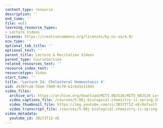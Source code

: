 ```yaml
---
content_type: resource
description: ''
end_time: ''
file: null
learning_resource_types:
- Lecture Videos
license: https://creativecommons.org/licenses/by-nc-sa/4.0/
ocw_type: ''
optional_tab_title: ''
optional_text: ''
parent_title: Lecture & Recitation Videos
parent_type: CourseSection
related_resources_text: ''
resource_index_text: ''
resourcetype: Video
start_time: ''
title: 'Lecture 24: Cholesterol Homeostasis 4'
uid: d4307cab-55ee-74d9-8cf0-b1c6d1e11941
video_files:
  archive_url: https://archive.org/download/MIT5.08JS16/MIT5_08JS16_Lecture_24_300k.mp4
  video_captions_file: /courses/5-08j-biological-chemistry-ii-spring-2016/9286f32f2ec5572dbcee84a65d2dc6e5_JB1YIT1Z-oE.vtt
  video_thumbnail_file: https://img.youtube.com/vi/JB1YIT1Z-oE/default.jpg
  video_transcript_file: /courses/5-08j-biological-chemistry-ii-spring-2016/6815dc6cf826436861a1255d31b911cc_JB1YIT1Z-oE.pdf
video_metadata:
  youtube_id: JB1YIT1Z-oE
---
```

